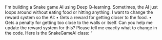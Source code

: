 I'm building a Snake game AI using Deep Q-learning. Sometimes, the AI just loops around without eating food or hitting anything. I want to change the reward system so the AI:
•	Gets a reward for getting closer to the food.
•	Gets a penalty for getting too close to the walls or itself.
Can you help me update the reward system for this? Please tell me exactly what to change in the code.
Here is the SnakeGameAI class:
“
